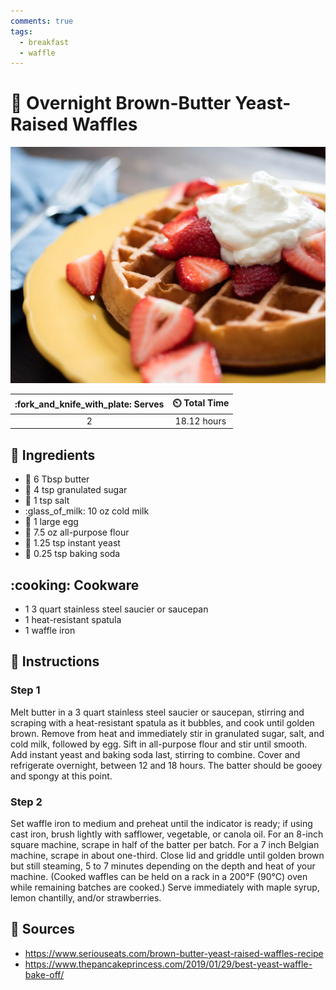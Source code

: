 ```yaml
---
comments: true
tags:
  - breakfast
  - waffle
---
```

# :waffle: Overnight Brown-Butter Yeast-Raised Waffles

![Overnight Brown-Butter Yeast-Raised Waffles](../assets/images/overnight-brown-butter-yeast-raised-waffles.png)

| :fork_and_knife_with_plate: Serves | :timer_clock: Total Time |
|:----------------------------------:|:-----------------------: |
| 2 | 18.12 hours |

## :salt: Ingredients

- :butter: 6 Tbsp butter
- :candy: 4 tsp granulated sugar
- :salt: 1 tsp salt
- :glass_of_milk: 10 oz cold milk
- :egg: 1 large egg
- :ear_of_rice: 7.5 oz all-purpose flour
- :microbe: 1.25 tsp instant yeast
- :cup_with_straw: 0.25 tsp baking soda

## :cooking: Cookware

- 1 3 quart stainless steel saucier or saucepan
- 1 heat-resistant spatula
- 1 waffle iron

## :pencil: Instructions

### Step 1

Melt butter in a 3 quart stainless steel saucier or saucepan, stirring and scraping with a heat-resistant spatula as it
bubbles, and cook until golden brown. Remove from heat and immediately stir in granulated sugar, salt, and cold milk,
followed by egg. Sift in all-purpose flour and stir until smooth. Add instant yeast and baking soda last, stirring to
combine. Cover and refrigerate overnight, between 12 and 18 hours. The batter should be gooey and spongy at this point.

### Step 2

Set waffle iron to medium and preheat until the indicator is ready; if using cast iron, brush lightly with safflower,
vegetable, or canola oil. For an 8-inch square machine, scrape in half of the batter per batch. For a 7 inch Belgian
machine, scrape in about one-third. Close lid and griddle until golden brown but still steaming, 5 to 7 minutes
depending on the depth and heat of your machine. (Cooked waffles can be held on a rack in a 200°F (90°C) oven while
remaining batches are cooked.) Serve immediately with maple syrup, lemon chantilly, and/or strawberries.

## :link: Sources

- <https://www.seriouseats.com/brown-butter-yeast-raised-waffles-recipe>
- <https://www.thepancakeprincess.com/2019/01/29/best-yeast-waffle-bake-off/>
